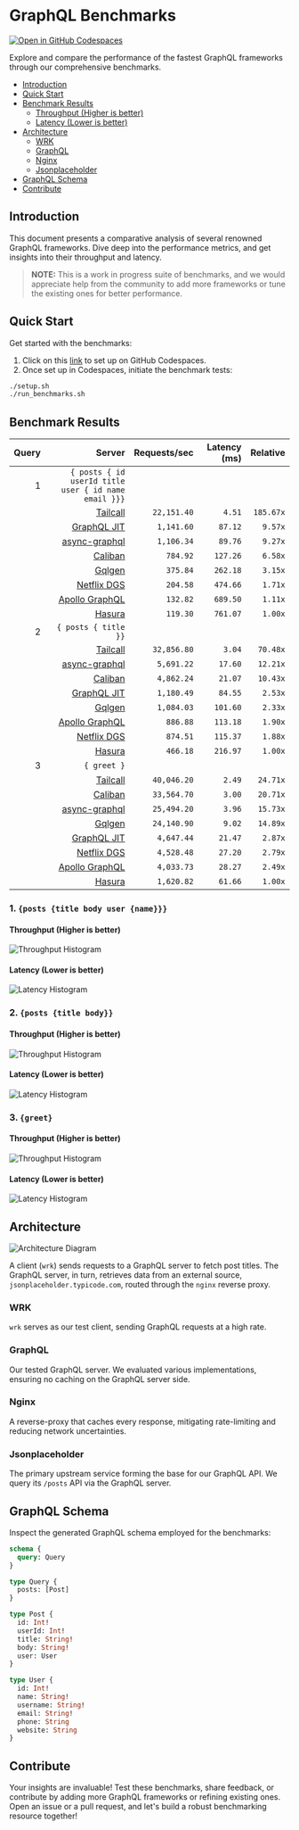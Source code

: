 # GraphQL Benchmarks <!-- omit from toc -->

[![Open in GitHub Codespaces](https://github.com/codespaces/badge.svg)](https://codespaces.new/tailcallhq/graphql-benchmarks)

Explore and compare the performance of the fastest GraphQL frameworks through our comprehensive benchmarks.

- [Introduction](#introduction)
- [Quick Start](#quick-start)
- [Benchmark Results](#benchmark-results)
  - [Throughput (Higher is better)](#throughput-higher-is-better)
  - [Latency (Lower is better)](#latency-lower-is-better)
- [Architecture](#architecture)
  - [WRK](#wrk)
  - [GraphQL](#graphql)
  - [Nginx](#nginx)
  - [Jsonplaceholder](#jsonplaceholder)
- [GraphQL Schema](#graphql-schema)
- [Contribute](#contribute)

[Tailcall]: https://github.com/tailcallhq/tailcall
[Gqlgen]: https://github.com/99designs/gqlgen
[Apollo GraphQL]: https://github.com/apollographql/apollo-server
[Netflix DGS]: https://github.com/netflix/dgs-framework
[Caliban]: https://github.com/ghostdogpr/caliban
[async-graphql]: https://github.com/async-graphql/async-graphql
[Hasura]: https://github.com/hasura/graphql-engine
[GraphQL JIT]: https://github.com/zalando-incubator/graphql-jit

## Introduction

This document presents a comparative analysis of several renowned GraphQL frameworks. Dive deep into the performance metrics, and get insights into their throughput and latency.

> **NOTE:** This is a work in progress suite of benchmarks, and we would appreciate help from the community to add more frameworks or tune the existing ones for better performance.

## Quick Start

Get started with the benchmarks:

1. Click on this [link](https://codespaces.new/tailcallhq/graphql-benchmarks) to set up on GitHub Codespaces.
2. Once set up in Codespaces, initiate the benchmark tests:

```bash
./setup.sh
./run_benchmarks.sh
```

## Benchmark Results

<!-- PERFORMANCE_RESULTS_START -->

| Query | Server | Requests/sec | Latency (ms) | Relative |
|-------:|--------:|--------------:|--------------:|---------:|
| 1 | `{ posts { id userId title user { id name email }}}` |
|| [Tailcall] | `22,151.40` | `4.51` | `185.67x` |
|| [GraphQL JIT] | `1,141.60` | `87.12` | `9.57x` |
|| [async-graphql] | `1,106.34` | `89.76` | `9.27x` |
|| [Caliban] | `784.92` | `127.26` | `6.58x` |
|| [Gqlgen] | `375.84` | `262.18` | `3.15x` |
|| [Netflix DGS] | `204.58` | `474.66` | `1.71x` |
|| [Apollo GraphQL] | `132.82` | `689.50` | `1.11x` |
|| [Hasura] | `119.30` | `761.07` | `1.00x` |
| 2 | `{ posts { title }}` |
|| [Tailcall] | `32,856.80` | `3.04` | `70.48x` |
|| [async-graphql] | `5,691.22` | `17.60` | `12.21x` |
|| [Caliban] | `4,862.24` | `21.07` | `10.43x` |
|| [GraphQL JIT] | `1,180.49` | `84.55` | `2.53x` |
|| [Gqlgen] | `1,084.03` | `101.60` | `2.33x` |
|| [Apollo GraphQL] | `886.88` | `113.18` | `1.90x` |
|| [Netflix DGS] | `874.51` | `115.37` | `1.88x` |
|| [Hasura] | `466.18` | `216.97` | `1.00x` |
| 3 | `{ greet }` |
|| [Tailcall] | `40,046.20` | `2.49` | `24.71x` |
|| [Caliban] | `33,564.70` | `3.00` | `20.71x` |
|| [async-graphql] | `25,494.20` | `3.96` | `15.73x` |
|| [Gqlgen] | `24,140.90` | `9.02` | `14.89x` |
|| [GraphQL JIT] | `4,647.44` | `21.47` | `2.87x` |
|| [Netflix DGS] | `4,528.48` | `27.20` | `2.79x` |
|| [Apollo GraphQL] | `4,033.73` | `28.27` | `2.49x` |
|| [Hasura] | `1,620.82` | `61.66` | `1.00x` |

<!-- PERFORMANCE_RESULTS_END -->



### 1. `{posts {title body user {name}}}`
#### Throughput (Higher is better)

![Throughput Histogram](assets/req_sec_histogram1.png)

#### Latency (Lower is better)

![Latency Histogram](assets/latency_histogram1.png)

### 2. `{posts {title body}}`
#### Throughput (Higher is better)

![Throughput Histogram](assets/req_sec_histogram2.png)

#### Latency (Lower is better)

![Latency Histogram](assets/latency_histogram2.png)

### 3. `{greet}`
#### Throughput (Higher is better)

![Throughput Histogram](assets/req_sec_histogram3.png)

#### Latency (Lower is better)

![Latency Histogram](assets/latency_histogram3.png)

## Architecture

![Architecture Diagram](assets/architecture.png)

A client (`wrk`) sends requests to a GraphQL server to fetch post titles. The GraphQL server, in turn, retrieves data from an external source, `jsonplaceholder.typicode.com`, routed through the `nginx` reverse proxy.

### WRK

`wrk` serves as our test client, sending GraphQL requests at a high rate.

### GraphQL

Our tested GraphQL server. We evaluated various implementations, ensuring no caching on the GraphQL server side.

### Nginx

A reverse-proxy that caches every response, mitigating rate-limiting and reducing network uncertainties.

### Jsonplaceholder

The primary upstream service forming the base for our GraphQL API. We query its `/posts` API via the GraphQL server.

## GraphQL Schema

Inspect the generated GraphQL schema employed for the benchmarks:

```graphql
schema {
  query: Query
}

type Query {
  posts: [Post]
}

type Post {
  id: Int!
  userId: Int!
  title: String!
  body: String!
  user: User
}

type User {
  id: Int!
  name: String!
  username: String!
  email: String!
  phone: String
  website: String
}
```

## Contribute

Your insights are invaluable! Test these benchmarks, share feedback, or contribute by adding more GraphQL frameworks or refining existing ones. Open an issue or a pull request, and let's build a robust benchmarking resource together!
